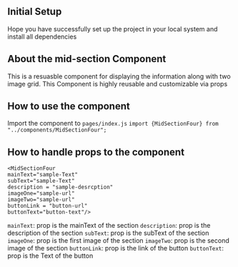## Initial Setup

Hope you have successfully set up the project in your local system and install all dependencies

## About the mid-section Component

This is a resuasble component for displaying the information along with two image grid. This Component is highly reusable and customizable via props

## How to use the component

Import the component to `pages/index.js`
`import {MidSectionFour} from "../components/MidSectionFour";`

## How to handle props to the component

```
<MidSectionFour 
mainText="sample-Text" 
subText="sample-Text" 
description = "sample-desrcption"
imageOne="sample-url" 
imageTwo="sample-url" 
buttonLink = "button-url" 
buttonText="button-text"/>
```

`mainText`: prop is the mainText of the section
`description`: prop is the description of the section
`subText`: prop is the subText of the section
`imageOne`: prop is the first image of the section
`imageTwo`: prop is the second image of the section
`buttonLink`: prop is the link of the button
`buttonText`: prop is the Text of the button
